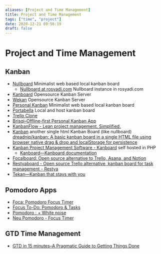 ```yaml
---
aliases: [Project and Time Management]
title: Project and Time Management
tags: ["time", "project"]
date: 2020-12-21 09:56:19
draft: false
---
```


# Project and Time Management

## Kanban

- [Nullboard](https://nullboard.io/preview) Minimalist web based local kanban board
    - [Nullboard at rosyadi.com](https://rosyadi.com/kanban/) Nullboard instance in rosyadi.com
- [Kanboard](https://kanboard.org/) Opensource Kanban Server
- [Wekan](https://wekan.github.io/) Opensource Kanban Server
- [Personal Kanban](https://personalkanban.js.org) Minimalist web based local kanban board
- [Portabella](https://portabella.io/) Local and host kanban board
- [Trello Clone](https://github.com/amir734jj/trello-clone-nextjs)
- [Brisqi–Offline-first Personal Kanban App](https://brisqi.com/)
- [KanbanFlow - Lean project management. Simplified.](https://kanbanflow.com/)
- [Kanban](https://sanderdlm.be/kanban/) another single html Kanban Board (like nullboard) [dreadnip/kanban: A basic kanban board in a single HTML file using browser native drag & drop and localStorage for persistence](https://github.com/dreadnip/kanban)
- [Kanban Project Management Software - Kanboard](https://kanboard.org/) self hosted in PHP
    - [Kanboard—Kanboard documentation](https://docs.kanboard.org/en/latest/index.html)
- [Focalboard: Open source alternative to Trello, Asana, and Notion](https://www.focalboard.com/)
- [Restyaboard - Open source Trello alternative, kanban board for task management - Restya](https://restya.com/board)
- [Tekan—Kanban that stays with you](https://ibnishak.github.io/Tesseract/projects/tekan/Tekan.html)

## Pomodoro Apps

- [Foca: Pomodoro Focus Timer](https://play.google.com/store/apps/details?id=com.pomodoro.foca)
- [Focus To-Do: Pomodoro & Tasks](https://play.google.com/store/apps/details?id=com.superelement.pomodoro)
- [Pomodoro : + White noise](https://play.google.com/store/apps/details?id=com.kinp.pomodoro)
- [Neu Pomodoro - Focus Timer](https://play.google.com/store/apps/details?id=com.develhoping.pomodoro)

## GTD Time Management

- [GTD in 15 minutes–A Pragmatic Guide to Getting Things Done](https://hamberg.no/gtd#what-is-gtd)
